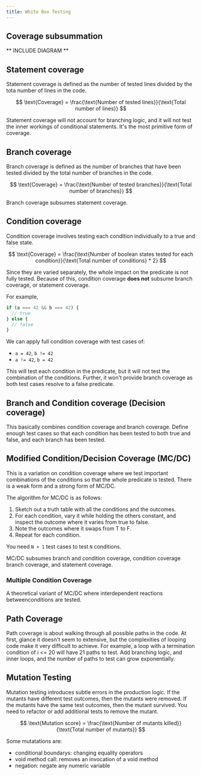 ```yaml
---
title: White Box Testing
---
```

## Coverage subsummation

** INCLUDE DIAGRAM **

## Statement coverage

Statement coverage is defined as the number of tested lines divided by the tota
number of lines in the code. 

$$
\text{Coverage} = \frac{\text{Number of tested lines}}{\text{Total number of lines}}
$$

Statement coverage will not account for branching logic, and it will not test
the inner workings of conditional statements. It's the most primitive form of
coverage. 

## Branch coverage

Branch coverage is defined as the number of branches that have been tested 
divided by the total number of branches in the code.

$$
\text{Coverage} = \frac{\text{Number of tested branches}}{\text{Total number of branches}}
$$

Branch coverage subsumes statement coverage. 

## Condition coverage

Condition coverage involves testing each condition individually to a true and
false state. 

$$
\text{Coverage} = \frac{\text{Number of boolean states tested for each condition}}{\text{Total number of conditions} * 2}
$$

Since they are varied separately, the whole impact on the predicate is not 
fully tested. Because of this, condition coverage **does not** subsume branch
coverage, or statement coverage. 

For example,

```typescript
if (a === 42 && b === 42) {
  // true
} else {
  // false
}
```

We can apply full condition coverage with test cases of:
-  `a = 42`, `b != 42`
-  `a != 42`, `b = 42`

This will test each condition in the predicate, but it will not test the
combination of the conditions. Further, it won't provide branch coverage as both
test cases resolve to a false predicate.

## Branch and Condition coverage (Decision coverage)

This basically combines condition coverage and branch coverage. Define enough
test cases so that each condition has been tested to both true and false, and
each branch has been tested.

## Modified Condition/Decision Coverage (MC/DC)

This is a variation on condition coverage where we test important combinations
of the conditions so that the whole predicate is tested. There is a weak form
and a strong form of MC/DC. 

The algorithm for MC/DC is as follows:

1. Sketch out a truth table with all the conditions and the outcomes.
2. For each condition, vary it while holding the others constant, and inspect
  the outcome where it varies from true to false.
3. Note the outcomes where it swaps from T to F.
4. Repeat for each condition.

You need `N + 1` test cases to test `N` conditions.

MC/DC subsumes branch and condition coverage, condition coverage branch 
coverage, and statement coverage. 

### Multiple Condition Coverage

A theoretical variant of MC/DC where interdependent reactions betweenconditions
are tested.

## Path Coverage

Path coverage is about walking through all possible paths in the code. At first,
glance it doesn't seem to extensive, but the complexities of looping code make
it very difficult to achieve. For example, a loop with a termination condition
of i <= 20 will have 21 paths to test. Add branching logic, and inner loops, and
the number of paths to test can grow exponentially.

## Mutation Testing

Mutation testing introduces subtle errors in the production logic. If the 
mutants have different test outcomes, then the mutants were removed. If the
mutants have the same test outcomes, then the mutant survived. You need to 
refactor or add additional tests to remove the mutant. 

$$
\text{Mutation score} = \frac{\text{Number of mutants killed}}{\text{Total number of mutants}}
$$

Some mutatations are:
- conditional boundarys: changing equality operators
- void method call: removes an invocation of a void method
- negation: negate any numeric variable 